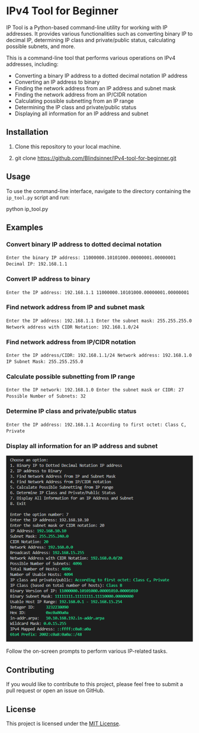 # IPv4 Tool for Beginner

IP Tool is a Python-based command-line utility for working with IP addresses. It provides various functionalities such as converting binary IP to decimal IP, determining IP class and private/public status, calculating possible subnets, and more.

This is a command-line tool that performs various operations on IPv4 addresses, including:

-   Converting a binary IP address to a dotted decimal notation IP address
-   Converting an IP address to binary
-   Finding the network address from an IP address and subnet mask
-   Finding the network address from an IP/CIDR notation
-   Calculating possible subnetting from an IP range
-   Determining the IP class and private/public status
-   Displaying all information for an IP address and subnet

## Installation

1. Clone this repository to your local machine.

2. git clone https://github.com/Blindsinner/IPv4-tool-for-beginner.git


## Usage

To use the command-line interface, navigate to the directory containing the `ip_tool.py` script and run: 

python ip_tool.py
## Examples

### Convert binary IP address to dotted decimal notation



`Enter the binary IP address: 11000000.10101000.00000001.00000001
Decimal IP: 192.168.1.1` 

### Convert IP address to binary



`Enter the IP address: 192.168.1.1
11000000.10101000.00000001.00000001` 

### Find network address from IP and subnet mask



`Enter the IP address: 192.168.1.1
Enter the subnet mask: 255.255.255.0
Network address with CIDR Notation: 192.168.1.0/24` 

### Find network address from IP/CIDR notation



`Enter the IP address/CIDR: 192.168.1.1/24
Network address: 192.168.1.0
IP Subnet Mask: 255.255.255.0` 

### Calculate possible subnetting from IP range



`Enter the IP network: 192.168.1.0
Enter the subnet mask or CIDR: 27
Possible Number of Subnets: 32` 

### Determine IP class and private/public status



`Enter the IP address: 192.168.1.1
 According to first octet: Class C, Private` 

### Display all information for an IP address and subnet


![Example of Display All Information](https://github.com/Blindsinner/IPv4-tool-for-beginner/blob/main/Screenshot_6.png)

Follow the on-screen prompts to perform various IP-related tasks.

## Contributing

If you would like to contribute to this project, please feel free to submit a pull request or open an issue on GitHub.

## License

This project is licensed under the [MIT License](LICENSE).

